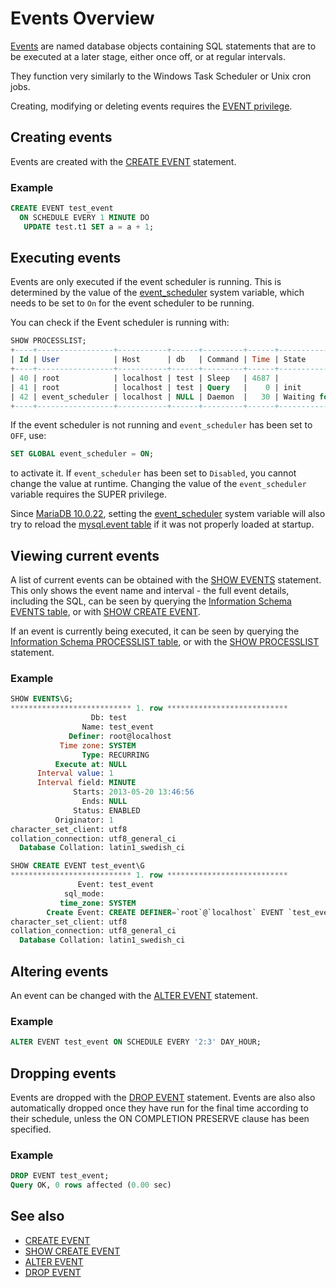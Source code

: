 # Events Overview

[Events](stored-programs-and-views-event) are named database objects containing SQL statements that are to be executed at a later stage, either once off, or at regular intervals.

They function very similarly to the Windows Task Scheduler or Unix cron jobs.

Creating, modifying or deleting events requires the [EVENT privilege](/kb/en/grant/#database-privileges).

## Creating events

Events are created with the [CREATE EVENT](/sql-statements-structure/sql-statements/data-definition/create/create-event) statement.

### Example

```sql
CREATE EVENT test_event 
  ON SCHEDULE EVERY 1 MINUTE DO 
   UPDATE test.t1 SET a = a + 1;
```

## Executing events

Events are only executed if the event scheduler is running. This is determined by the value of the [event_scheduler](/kb/en/server-system-variables/#event_scheduler) system variable, which needs to be set to `On` for the event scheduler to be running.

You can check if the Event scheduler is running with:

```sql
SHOW PROCESSLIST;
+----+-----------------+-----------+------+---------+------+-----------------------------+------------------+----------+
| Id | User            | Host      | db   | Command | Time | State                       | Info             | Progress |
+----+-----------------+-----------+------+---------+------+-----------------------------+------------------+----------+
| 40 | root            | localhost | test | Sleep   | 4687 |                             | NULL             |    0.000 |
| 41 | root            | localhost | test | Query   |    0 | init                        | SHOW PROCESSLIST |    0.000 |
| 42 | event_scheduler | localhost | NULL | Daemon  |   30 | Waiting for next activation | NULL             |    0.000 |
+----+-----------------+-----------+------+---------+------+-----------------------------+------------------+----------+
```

If the event scheduler is not running and `event_scheduler` has been set to `OFF`, use:

```sql
SET GLOBAL event_scheduler = ON;
```

to activate it. If `event_scheduler` has been set to `Disabled`, you cannot change the value at runtime. Changing the value of the `event_scheduler` variable requires the SUPER privilege.

Since [MariaDB 10.0.22](/kb/en/mariadb-10022-release-notes/), setting the [event_scheduler](/kb/en/server-system-variables/#event_scheduler) system variable will also try to reload the [mysql.event table](/sql-statements-structure/sql-statements/administrative-sql-statements/system-tables/the-mysql-database-tables/mysqlevent-table) if it was not properly loaded at startup.

## Viewing current events

A list of current events can be obtained with the [SHOW EVENTS](/sql-statements-structure/sql-statements/administrative-sql-statements/show/show-events) statement. This only shows the event name and interval - the full event details, including the SQL, can be seen by querying the [Information Schema EVENTS table](/sql-statements-structure/sql-statements/administrative-sql-statements/system-tables/information-schema/information-schema-tables/information-schema-events-table), or with [SHOW CREATE EVENT](/sql-statements-structure/sql-statements/administrative-sql-statements/show/show-create-event).

If an event is currently being executed, it can be seen by querying the [Information Schema PROCESSLIST table](/kb/en/information-schema-processlist-table/), or with the [SHOW PROCESSLIST](/sql-statements-structure/sql-statements/administrative-sql-statements/show/show-processlist) statement.

### Example

```sql
SHOW EVENTS\G;
*************************** 1. row ***************************
                  Db: test
                Name: test_event
             Definer: root@localhost
           Time zone: SYSTEM
                Type: RECURRING
          Execute at: NULL
      Interval value: 1
      Interval field: MINUTE
              Starts: 2013-05-20 13:46:56
                Ends: NULL
              Status: ENABLED
          Originator: 1
character_set_client: utf8
collation_connection: utf8_general_ci
  Database Collation: latin1_swedish_ci
```

```sql
SHOW CREATE EVENT test_event\G
*************************** 1. row ***************************
               Event: test_event
            sql_mode: 
           time_zone: SYSTEM
        Create Event: CREATE DEFINER=`root`@`localhost` EVENT `test_event` ON SCHEDULE EVERY 1 MINUTE STARTS '2013-05-20 13:46:56' ON COMPLETION NOT PRESERVE ENABLE DO UPDATE test.t1 SET a = a + 1
character_set_client: utf8
collation_connection: utf8_general_ci
  Database Collation: latin1_swedish_ci
```

## Altering events

An event can be changed with the [ALTER EVENT](/programming-customizing-mariadb/triggers-events/event-scheduler/alter-event) statement.

### Example

```sql
ALTER EVENT test_event ON SCHEDULE EVERY '2:3' DAY_HOUR;
```

## Dropping events

Events are dropped with the [DROP EVENT](/sql-statements-structure/sql-statements/data-definition/drop/drop-event) statement. Events are also also automatically dropped once they have run for the final time according to their schedule, unless the ON COMPLETION PRESERVE clause has been specified.

### Example

```sql
DROP EVENT test_event;
Query OK, 0 rows affected (0.00 sec)
```

## See also

- [CREATE EVENT](/sql-statements-structure/sql-statements/data-definition/create/create-event)
- [SHOW CREATE EVENT](/sql-statements-structure/sql-statements/administrative-sql-statements/show/show-create-event)
- [ALTER EVENT](/programming-customizing-mariadb/triggers-events/event-scheduler/alter-event)
- [DROP EVENT](/sql-statements-structure/sql-statements/data-definition/drop/drop-event)